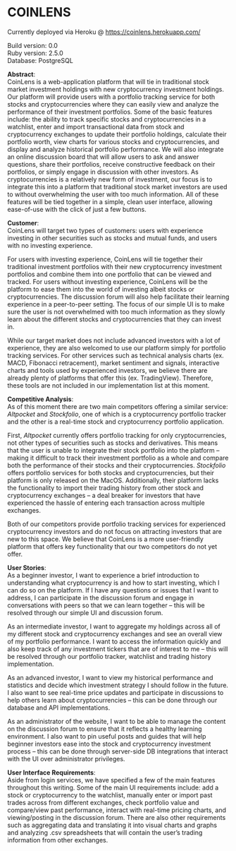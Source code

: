 # COINLENS

Currently deployed via Heroku @ https://coinlens.herokuapp.com/

Build version: 0.0  
Ruby version: 2.5.0  
Database: PostgreSQL  

**Abstract**:  
CoinLens is a web-application platform that will tie in traditional stock market investment holdings with new cryptocurrency investment holdings. Our platform will provide users with a portfolio tracking service for both stocks and cryptocurrencies where they can easily view and analyze the performance of their investment portfolios. Some of the basic features include: the ability to track specific stocks and cryptocurrencies in a watchlist, enter and import transactional data from stock and cryptocurrency exchanges to update their portfolio holdings, calculate their portfolio worth, view charts for various stocks and cryptocurrencies, and display and analyze historical portfolio performance. We will also integrate an online discussion board that will allow users to ask and answer questions, share their portfolios, receive constructive feedback on their portfolios, or simply engage in discussion with other investors. As cryptocurrencies is a relatively new form of investment, our focus is to integrate this into a platform that traditional stock market investors are used to without overwhelming the user with too much information. All of these features will be tied together in a simple, clean user interface, allowing ease-of-use with the click of just a few buttons.

**Customer**:  
CoinLens will target two types of customers: users with experience investing in other securities such as stocks and mutual funds, and users with no investing experience.

For users with investing experience, CoinLens will tie together their traditional investment portfolios with their new cryptocurrency investment portfolios and combine them into one portfolio that can be viewed and tracked. For users without investing experience, CoinLens will be the platform to ease them into the world of investing albeit stocks or cryptocurrencies. The discussion forum will also help facilitate their learning experience in a peer-to-peer setting. The focus of our simple UI is to make sure the user is not overwhelmed with too much information as they slowly learn about the different stocks and cryptocurrencies that they can invest in.

While our target market does not include advanced investors with a lot of experience, they are also welcomed to use our platform simply for portfolio tracking services. For other services such as technical analysis charts (ex. MACD, Fibonacci retracement), market sentiment and signals, interactive charts and tools used by experienced investors, we believe there are already plenty of platforms that offer this (ex. TradingView). Therefore, these tools are not included in our implementation list at this moment.

**Competitive Analysis**:  
As of this moment there are two main competitors offering a similar service: *Altpocket* and *Stockfolio*, one of which is a cryptocurrency portfolio tracker and the other is a real-time stock and cryptocurrency portfolio application. 

First, *Altpocket* currently offers portfolio tracking for only cryptocurrencies, not other types of securities such as stocks and derivatives. This means that the user is unable to integrate their stock portfolio into the platform – making it difficult to track their investment portfolio as a whole and compare both the performance of their stocks and their cryptocurrencies. *Stockfolio* offers portfolio services for both stocks and cryptocurrencies, but their platform is only released on the MacOS. Additionally, their platform lacks the functionality to import their trading history from other stock and cryptocurrency exchanges – a deal breaker for investors that have experienced the hassle of entering each transaction across multiple exchanges. 

Both of our competitors provide portfolio tracking services for experienced cryptocurrency investors and do not focus on attracting investors that are new to this space. We believe that CoinLens is a more user-friendly platform that offers key functionality that our two competitors do not yet offer.

**User Stories**:  
As a beginner investor, I want to experience a brief introduction to understanding what cryptocurrency is and how to start investing, which I can do so on the platform. If I have any questions or issues that I want to address, I can participate in the discussion forum and engage in conversations with peers so that we can learn together – this will be resolved through our simple UI and discussion forum.

As an intermediate investor, I want to aggregate my holdings across all of my different stock and cryptocurrency exchanges and see an overall view of my portfolio performance. I want to access the information quickly and also keep track of any investment tickers that are of interest to me – this will be resolved through our portfolio tracker, watchlist and trading history implementation.

As an advanced investor, I want to view my historical performance and statistics and decide which investment strategy I should follow in the future. I also want to see real-time price updates and participate in discussions to help others learn about cryptocurrencies – this can be done through our database and API implementations.

As an administrator of the website, I want to be able to manage the content on the discussion forum to ensure that it reflects a healthy learning environment. I also want to pin useful posts and guides that will help beginner investors ease into the stock and cryptocurrency investment process – this can be done through server-side DB integrations that interact with the UI over administrator privileges. 

**User Interface Requirements**:  
Aside from login services, we have specified a few of the main features throughout this writing. Some of the main UI requirements include: add a stock or cryptocurrency to the watchlist, manually enter or import past trades across from different exchanges, check portfolio value and compare/view past performance, interact with real-time pricing charts, and viewing/posting in the discussion forum. There are also other requirements such as aggregating data and translating it into visual charts and graphs and analyzing .csv spreadsheets that will contain the user’s trading information from other exchanges.
